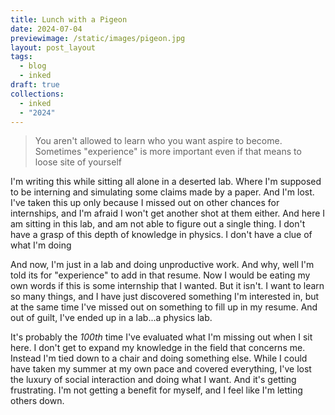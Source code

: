 ```yaml
---
title: Lunch with a Pigeon
date: 2024-07-04
previewimage: /static/images/pigeon.jpg
layout: post_layout
tags:
  - blog
  - inked
draft: true
collections:
  - inked
  - "2024"
---
```


>You aren't allowed to learn who you want aspire to become. Sometimes "experience" is more important even if that means to loose site of yourself

I'm writing this while sitting all alone in a deserted lab. Where I'm supposed to be interning and simulating some claims made by a paper. And I'm lost. I've taken this up only because I missed out on other chances for internships, and I'm afraid I won't get another shot at them either. And here I am sitting in this lab, and am not able to figure out a single thing. I don't have a grasp of this depth of knowledge in physics. I don't have a clue of what I'm doing

And now, I'm just in a lab and doing unproductive work. And why, well I'm told its for "experience" to add in that resume. Now I would be eating my own words if this is some internship that I wanted. But it isn't. I want to learn so many things, and I have just discovered something I'm interested in, but at the same time I've missed out on something to fill up in my resume. And out of guilt, I've ended up in a lab...a physics lab.

It's probably the _100th_ time I've evaluated what I'm missing out when I sit here. I don't get to expand my knowledge in the field that concerns me. Instead I'm tied down to a chair and doing something else. While I could have taken my summer at my own pace and covered everything, I've lost the luxury of social interaction and doing what I want. And it's getting frustrating. I'm not getting a benefit for myself, and I feel like I'm letting others down.
